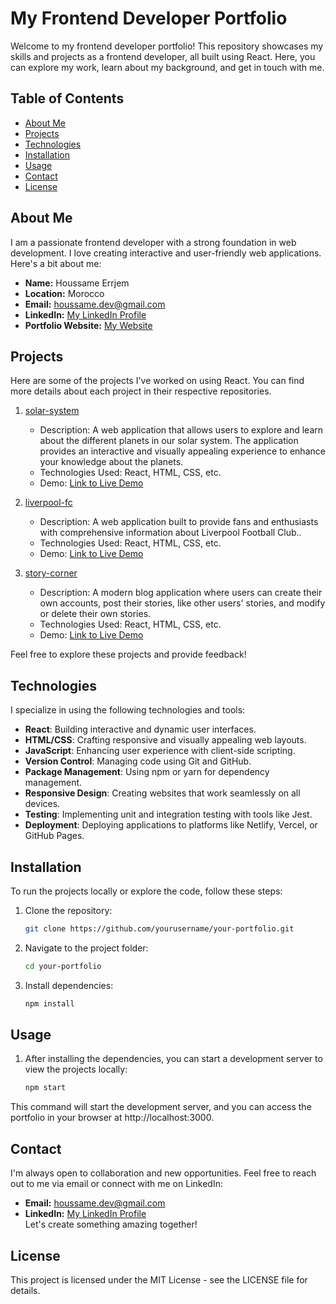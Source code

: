 # My Frontend Developer Portfolio

Welcome to my frontend developer portfolio! This repository showcases my skills and projects as a frontend developer, all built using React. Here, you can explore my work, learn about my background, and get in touch with me.

## Table of Contents

- [About Me](#about-me)
- [Projects](#projects)
- [Technologies](#technologies)
- [Installation](#installation)
- [Usage](#usage)
- [Contact](#contact)
- [License](#license)

## About Me

I am a passionate frontend developer with a strong foundation in web development. I love creating interactive and user-friendly web applications. Here's a bit about me:

- **Name:** Houssame Errjem
- **Location:** Morocco
- **Email:** houssame.dev@gmail.com
- **LinkedIn:** [My LinkedIn Profile](https://www.linkedin.com/in/houssame-dev/)
- **Portfolio Website:** [My Website](https://houssamedev.netlify.app/)

## Projects

Here are some of the projects I've worked on using React. You can find more details about each project in their respective repositories.

1. [solar-system](https://github.com/Errjem/solar-system)
   - Description: A web application that allows users to explore and learn about the different planets in our solar system. The application provides an interactive and visually appealing experience to enhance your knowledge about the planets.
   - Technologies Used: React, HTML, CSS, etc.
   - Demo: [Link to Live Demo](https://solar-system-dm.netlify.app/)

2. [liverpool-fc](https://github.com/Errjem/liverpool-fc)
   - Description: A web application built to provide fans and enthusiasts with comprehensive information about Liverpool Football Club..
   - Technologies Used: React, HTML, CSS, etc.
   - Demo: [Link to Live Demo](https://lfc-demo.netlify.app/)

3. [story-corner](https://github.com/Errjem/Story-Corner)
   - Description: A modern blog application where users can create their own accounts, post their stories, like other users' stories, and modify or delete their own stories.
   - Technologies Used: React, HTML, CSS, etc.
   - Demo: [Link to Live Demo](https://story-corner.netlify.app/)

Feel free to explore these projects and provide feedback!

## Technologies

I specialize in using the following technologies and tools:

- **React**: Building interactive and dynamic user interfaces.
- **HTML/CSS**: Crafting responsive and visually appealing web layouts.
- **JavaScript**: Enhancing user experience with client-side scripting.
- **Version Control**: Managing code using Git and GitHub.
- **Package Management**: Using npm or yarn for dependency management.
- **Responsive Design**: Creating websites that work seamlessly on all devices.
- **Testing**: Implementing unit and integration testing with tools like Jest.
- **Deployment**: Deploying applications to platforms like Netlify, Vercel, or GitHub Pages.

## Installation

To run the projects locally or explore the code, follow these steps:

1. Clone the repository:

   ```bash
   git clone https://github.com/yourusername/your-portfolio.git


2. Navigate to the project folder:

   ```bash
   cd your-portfolio


3. Install dependencies:

   ```bash
   npm install


## Usage

1. After installing the dependencies, you can start a development server to view the projects locally: 

   ```bash
   npm start
   

This command will start the development server, and you can access the portfolio in your browser at http://localhost:3000.


## Contact

I'm always open to collaboration and new opportunities. Feel free to reach out to me via email or connect with me on LinkedIn:

- **Email:** houssame.dev@gmail.com
- **LinkedIn:** [My LinkedIn Profile](https://www.linkedin.com/in/houssame-dev/) <br/>
Let's create something amazing together!

## License

This project is licensed under the MIT License - see the LICENSE file for details.
